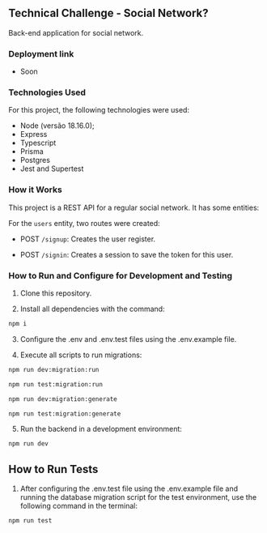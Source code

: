 ## Technical Challenge - Social Network?

Back-end application for social network.

### Deployment link

- Soon

### Technologies Used

For this project, the following technologies were used:

- Node (versão 18.16.0);
- Express
- Typescript
- Prisma
- Postgres
- Jest and Supertest

### How it Works

This project is a REST API for a regular social network. It has some entities:

For the `users` entity, two routes were created:

- POST `/signup`: Creates the user register.

- POST `/signin`: Creates a session to save the token for this user.


### How to Run and Configure for Development and Testing

1. Clone this repository.

2. Install all dependencies with the command:

```bash
npm i

```

3. Configure the .env and .env.test files using the .env.example file.

4. Execute all scripts to run migrations:

```bash
npm run dev:migration:run
```
```bash
npm run test:migration:run
```
```bash
npm run dev:migration:generate
```
```bash
npm run test:migration:generate
```

5. Run the backend in a development environment:

```bash
npm run dev
```

## How to Run Tests
1. After configuring the .env.test file using the .env.example file and running the database migration script for the test environment, use the following command in the terminal:

```bash
npm run test
```